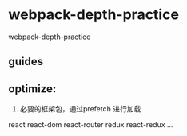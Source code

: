 # webpack-depth-practice
webpack-depth-practice


## guides




## optimize:

1. 必要的框架包，通过prefetch 进行加载

react react-dom react-router redux react-redux ...
